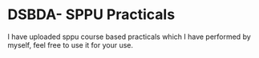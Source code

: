# DSBDA- SPPU Practicals

I have uploaded sppu course based practicals which I have performed by myself, feel free to use it for your use.
